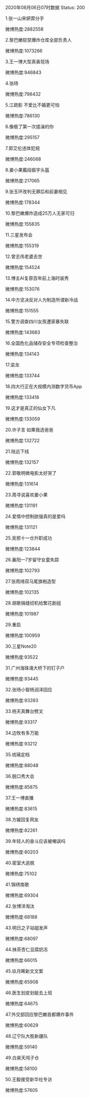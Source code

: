 2020年08月06日07时数据
Status: 200

1.张一山宋妍霏分手

微博热度:2882558

2.黎巴嫩软禁爆炸仓库全部负责人

微博热度:1073266

3.王一博大型真香现场

微博热度:946843

4.张旸

微博热度:798432

5.江疏影 不爱比不婚更可怕

微博热度:786130

6.像极了第一次搓澡的你

微博热度:295157

7.郭艾伦违体犯规

微博热度:246068

8.姜小果戴段振宇头盔

微博热度:217065

9.张玉环改判无罪后和前妻相见

微博热度:178344

10.黎巴嫩爆炸造成25万人无家可归

微博热度:155835

11.三星发布会

微博热度:155319

12.曾志伟老婆去世

微博热度:154524

13.博主AI复原百年前上海时装秀

微博热度:153076

14.中方坚决反对人为制造所谓新冷战

微博热度:151555

15.警方调查四川女孩遭家暴失联

微博热度:143683

16.全国危化品储存安全专项检查整治

微博热度:134143

17.梁龙

微博热度:133744

18.四大行正在大规模内测数字货币App

微博热度:133418

19.这才是真正的仙女下凡

微博热度:133059

20.许子言 如果我选爸爸

微博热度:132722

21.陆远下线

微博热度:132157

22.郭敬明微电影太好哭了

微博热度:131614

23.周寻说喜欢姜小果

微博热度:131191

24.爱情中控制欲强真的是爱吗

微博热度:131121

25.吴邪十一仓升职成功

微博热度:123844

26.襄阳一7岁留守女童失踪

微博热度:102793

27.张雨绮双马尾旗袍造型

微博热度:102135

28.胡歌捐缝纫机给繁花剧组

微博热度:101987

29.重启

微博热度:100959

30.三星Note20

微博热度:93522

31.广州海珠涌大桥下的钉子户

微博热度:93445

32.张旸小智杨润泽回应

微博热度:93393

33.杨天真舞台劈叉

微博热度:93317

34.边牧有多万能

微博热度:93212

35.琉璃定档

微博热度:88048

36.脱口秀大会

微博热度:85875

37.王一博直播

微博热度:83615

38.方媛回复网友

微博热度:82261

39.年轻人的奋斗应该被嘲讽吗

微博热度:80203

40.密室大逃脱

微博热度:75102

41.锦绣南歌

微博热度:69304

42.张博洋淘汰

微博热度:68188

43.明日之子站姐发声

微博热度:68097

44.抹茶杏仁豆腐奶冻

微博热度:66015

45.玖月晞新文文案

微博热度:65908

46.医生划皮划艇去上班

微博热度:64675

47.外交部回应黎巴嫩首都爆炸事件

微博热度:60629

48.辽宁队大胜新疆队

微博热度:59140

49.白昊天闯子仓

微博热度:58100

50.王毅接受新华社专访

微博热度:57605

